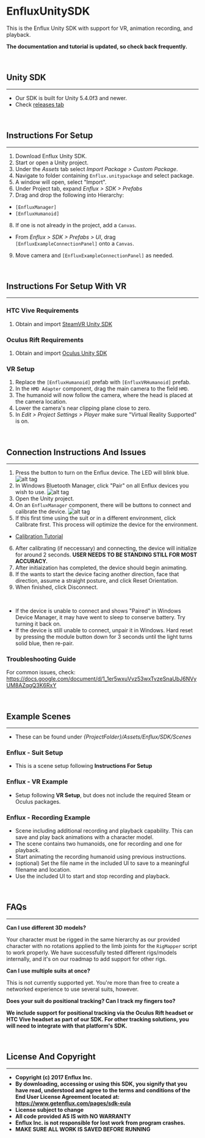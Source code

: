 # EnfluxUnitySDK
This is the Enflux Unity SDK with support for VR, animation recording, and playback.

**The documentation and tutorial is updated, so check back frequently.**

&nbsp;
## Unity SDK
------
* Our SDK is built for Unity 5.4.0f3 and newer.
* Check [releases tab](https://github.com/Enflux/EnfluxUnitySDK/releases)

&nbsp;
## Instructions For Setup
------
1. Download Enflux Unity SDK.
2. Start or open a Unity project.
3. Under the <i>Assets</i> tab select <i>Import Package > Custom Package</i>.
4. Navigate to folder containing `Enflux.unitypackage` and select package.
5. A window will open, select "Import".
6. Under Project tab, expand <i>Enflux > SDK > Prefabs</i>
7. Drag and drop the following into Hierarchy:
  * `[EnfluxManager]`
  * `[EnfluxHumanoid]`
8. If one is not already in the project, add a `Canvas`.
  * From <i>Enflux > SDK > Prefabs > UI</i>, drag `[EnfluxExampleConnectionPanel]` onto a `Canvas`.
9. Move camera and `[EnfluxExampleConnectionPanel]` as needed.

&nbsp;
## Instructions For Setup With VR
------
### HTC Vive Requirements
1. Obtain and import [SteamVR Unity SDK](https://www.assetstore.unity3d.com/en/#!/content/32647)

### Oculus Rift Requirements
1. Obtain and import [Oculus Unity SDK](https://developer3.oculus.com/downloads/)

### VR Setup
1. Replace the `[EnfluxHumanoid]` prefab with `[EnfluxVRHumanoid]` prefab.
2. In the `HMD Adapter` component, drag the main camera to the field `HMD`.
3. The humanoid will now follow the camera, where the head is placed at the camera location.
4. Lower the camera's near clipping plane close to zero.
4. In <i>Edit > Project Settings > Player</i> make sure "Virtual Reality Supported" is on.

&nbsp;
## Connection Instructions And Issues
------
1. Press the button to turn on the Enflux device. The LED will blink blue.
![alt tag](https://lh3.googleusercontent.com/7fyaI8H2huVZDNU6g9ZGWjMeXktOPMyo-hXusxTRE4KXo6N4IEMDrbw3-vID1ZrH3Z5cLrNiXjhr68g=w3440-h1310)
2. In Windows Bluetooth Manager, click "Pair" on all Enflux devices you wish to use.
![alt tag](https://lh3.googleusercontent.com/YqXDEeizpZ80MAl4BLcm6cjD9A7rRMa1a0fS47MF1eOi-T6hV8_-8oWlop9h-2ulf7pU2eQrE3MlrRI=w3440-h1310)
3. Open the Unity project.
4. On an `EnfluxManager` component, there will be buttons to connect and calibrate the device.
![alt tag](https://lh6.googleusercontent.com/_Q0r-b9FlYv3qvsUrDYpqsuQ64z0cT5d7dbE1stujSbhqAVkHxo90Rp5WvmiYwPnwl_ipUHJAJG8fSw=w3440-h1310)
5. If this first time using the suit or in a different environment, click Calibrate first. This process will optimize the device for the environment.
  * [Calibration Tutorial](https://youtu.be/HKrl9DVYESI)
6. After calibrating (if neccessary) and connecting, the device will initialize for around 2 seconds. **USER NEEDS TO BE STANDING STILL FOR MOST ACCURACY.**
7. After initiaization has completed, the device should begin animating.
8. If the wants to start the device facing another direction, face that direction, assume a straight posture, and click Reset Orientation.
9. When finished, click Disconnect.

&nbsp;
* If the device is unable to connect and shows "Paired" in Windows Device Manager, it may have went to sleep to conserve battery. Try turning it back on.
* If the device is still unable to connect, unpair it in Windows. Hard reset by pressing the module button down for 3 seconds until the light turns solid blue, then re-pair.

### Troubleshooting Guide 
For common issues, check:
https://docs.google.com/document/d/1_1er5wxuVvz53wxTvzeSnaUbJ6NVyUM8AZqgQ3K6RxY

&nbsp;
## Example Scenes
------
* These can be found under <i>{ProjectFolder}/Assets/Enflux/SDK/Scenes</i>

### Enflux - Suit Setup
* This is a scene setup following **Instructions For Setup**

### Enflux - VR Example
* Setup following **VR Setup**, but does not include the required Steam or Oculus packages.

### Enflux - Recording Example 
* Scene including additional recording and playback capability. This can save and play back animations with a character model.
* The scene contains two humanoids, one for recording and one for playback.
* Start animating the recording humanoid using previous instructions.
* (optional) Set the file name in the included UI to save to a meaningful filename and location.
* Use the included UI to start and stop recording and playback.

&nbsp;
## FAQs
------

<b>Can I use different 3D models?</b>

Your character must be rigged in the same hierarchy as our provided character with no rotations applied to the limb joints for the `RigMapper` script to work properly. We have successfully tested different rigs/models internally, and it's on our roadmap to add support for other rigs. 

<b>Can I use multiple suits at once?</b>

This is not currently supported yet. You're more than free to create a networked experience to use several suits, however. 

<b>Does your suit do positional tracking? Can I track my fingers too? </ib>

We include support for positional tracking via the Oculus Rift headset or HTC Vive headset as part of our SDK. For other tracking solutions, you will need to integrate with that platform's SDK. 

&nbsp;
## License And Copyright
------
* Copyright (c) 2017 Enflux Inc.
* By downloading, accessing or using this SDK, you signify that you have read, understood and agree to the terms and conditions of the End User License Agreement located at: https://www.getenflux.com/pages/sdk-eula
* License subject to change
* All code provided **AS IS** with **NO WARRANTY**
* Enflux Inc. is not responsible for lost work from program crashes. 
* **MAKE SURE ALL WORK IS SAVED BEFORE RUNNING**